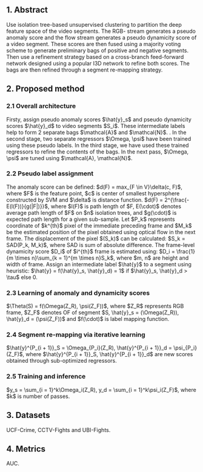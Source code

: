 <h2>1. Abstract</h2>
Use isolation tree-based unsupervised clustering to partition the deep feature space of the video segments. The RGB- stream generates a pseudo anomaly score and the flow stream generates a pseudo dynamicity score of a video segment. These scores are then fused using a majority voting scheme to generate preliminary bags of positive and negative segments. Then use a refinement strategy based on a cross-branch feed-forward network designed using a popular I3D network to refine both scores. The bags are then refined through a segment re-mapping strategy.
<h2>2. Proposed method</h2>
<h3>2.1 Overall architecture</h3>
Firsty, assign pseudo anomaly scores $\hat{y}_s$ and pseudo dynamicity scores $\hat{y}_d$ to video segments $S_i$. These intermediate labels help to form 2 separate bags $\mathcal{A}$ and $\mathcal{N}$. . In the second stage, two separate regressors $\Omega, \psi$ have been trained using these pseudo labels. In the third stage, we have used these trained regressors to refine the contents of the bags. In the next pass, $\Omega, \psi$ are tuned using $\mathcal{A}, \mathcal{N}$.
<h3>2.2 Pseudo label assignment</h3>
The anomaly score can be defined: $d(F) = max_{F \in V}\delta(c, F)$, where $F$ is the feature point, $c$ is center of smallest hypersphere constructed by SVM and $\delta$ is distance function. $d(F) = 2^{\frac{-E(l(F))}{g(|F|)}}$, where $l(F)$ is path length of $F, E(\cdot)$ denotes average path length of $F$ on $n$ isolation trees, and $g(\cdot)$ is expected path length for a given sub-sample. Let $P_k$ represents coordinate of $k^{th}$ pixel of the immediate preceding frame and $M_k$ be the estimated position of the pixel obtained using optical flow in the next frame. The displacement of the pixel $(S_k)$ can be calculated: $S_k = SAD(P_k, M_k)$, where SAD is sum of absolute difference. The frame-level dynamicity score $D_i$ of $i^{th}$ frame is estimated using: $D_i = \frac{1}{m \times n}\sum_{k = 1}^{m \times n}S_k$, where $m, n$ are height and width of frame. Assign an intermediate label $\hat{y}$ to a segment using heuristic: $\hat{y} = f(\hat{y}_s, \hat{y}_d) = 1$ if $\hat{y}_s, \hat{y}_d > \tau$ else 0.
<h3>2.3 Learning of anomaly and dynamicity scores</h3>
$\Theta(S) = f(\Omega(Z_R), \psi(Z_F))$, where $Z_R$ represents RGB frame, $Z_F$ denotes OF of segment $S, \hat{y}_s = (\Omega(Z_R)), \hat{y}_d = (\psi(Z_F))$ and $f(\cdot)$ is label mapping function.
<h3>2.4 Segment re-mapping via iterative learning</h3>
$\hat{y}^{P_{i + 1}}_S = \Omega_{P_i}(Z_R), \hat{y}^{P_{i + 1}}_d = \psi_{P_i}(Z_F)$, where $\hat{y}^{P_{i + 1}}_S, \hat{y}^{P_{i + 1}}_d$ are new scores obtained through sub-optimized regressors.
<h3>2.5 Training and inference</h3>
$y_s = \sum_{i = 1}^k\Omega_i(Z_R), y_d = \sum_{i = 1}^k\psi_i(Z_F)$, where $k$ is number of passes.
<h2>3. Datasets</h2>
UCF-Crime, CCTV-Fights and UBI-Fights.
<h2>4. Metrics</h2>
AUC.